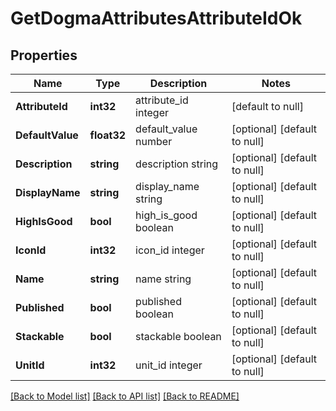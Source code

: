 # GetDogmaAttributesAttributeIdOk

## Properties
Name | Type | Description | Notes
------------ | ------------- | ------------- | -------------
**AttributeId** | **int32** | attribute_id integer | [default to null]
**DefaultValue** | **float32** | default_value number | [optional] [default to null]
**Description** | **string** | description string | [optional] [default to null]
**DisplayName** | **string** | display_name string | [optional] [default to null]
**HighIsGood** | **bool** | high_is_good boolean | [optional] [default to null]
**IconId** | **int32** | icon_id integer | [optional] [default to null]
**Name** | **string** | name string | [optional] [default to null]
**Published** | **bool** | published boolean | [optional] [default to null]
**Stackable** | **bool** | stackable boolean | [optional] [default to null]
**UnitId** | **int32** | unit_id integer | [optional] [default to null]

[[Back to Model list]](../README.md#documentation-for-models) [[Back to API list]](../README.md#documentation-for-api-endpoints) [[Back to README]](../README.md)

